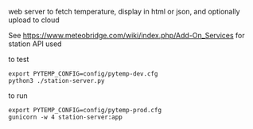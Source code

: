 web server to fetch temperature, display in html or json, and optionally upload to cloud

See https://www.meteobridge.com/wiki/index.php/Add-On_Services for station API used

to test

```
export PYTEMP_CONFIG=config/pytemp-dev.cfg
python3 ./station-server.py
```


to run

```
export PYTEMP_CONFIG=config/pytemp-prod.cfg
gunicorn -w 4 station-server:app
```
